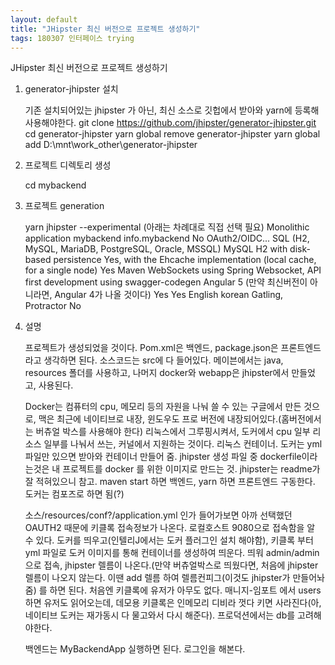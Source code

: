 ```yaml
---
layout: default
title: "JHipster 최신 버전으로 프로젝트 생성하기"
tags: 180307 인터페이스 trying
---
```


JHipster 최신 버전으로 프로젝트 생성하기

1. generator-jhipster 설치

    기존 설치되어있는 jhipster 가 아닌, 최신 소스로 깃헙에서 받아와 yarn에 등록해 사용해야한다.
	git clone https://github.com/jhipster/generator-jhipster.git
	cd generator-jhipster
	yarn global remove generator-jhipster
	yarn global add D:\mnt\work_other\generator-jhipster

2. 프로젝트 디렉토리 생성

	cd mybackend

3. 프로젝트 generation

	yarn jhipster --experimental
        (아래는 차례대로 직접 선택 필요)
        Monolithic application
        mybackend
        info.mybackend
        No
        OAuth2/OIDC...
        SQL (H2, MySQL, MariaDB, PostgreSQL, Oracle, MSSQL)
        MySQL
        H2 with disk-based persistence
        Yes, with the Ehcache implementation (local cache, for a single node)
        Yes
        Maven
        WebSockets using Spring Websocket, API first development using swagger-codegen
        Angular 5 (만약 최신버전이 아니라면, Angular 4가 나올 것이다)
        Yes
        Yes
        English
        korean
        Gatling, Protractor
        No

4. 설명

    프로젝트가 생성되었을 것이다.
    Pom.xml은 백엔드, package.json은 프론트엔드라고 생각하면 된다.
    소스코드는 src에 다 들어있다.
    메이븐에서는 java, resources 폴더를 사용하고, 나머지 docker와 webapp은 jhipster에서 만들었고, 사용된다.

    Docker는 컴퓨터의 cpu, 메모리 등의 자원을 나눠 쓸 수 있는 구글에서 만든 것으로, 맥은 최근에 네이티브로 내장, 윈도우도 프로 버전에 내장되어있다.(홈버전에서는 버츄얼 박스를 사용해야 한다)
    리눅스에서 그루핑시켜서, 도커에서 cpu 일부 리소스 일부를 나눠서 쓰는, 커널에서 지원하는 것이다. 리눅스 컨테이너.
    도커는 yml 파일만 있으면 받아와 컨테이너 만들어 줌.
    jhipster 생성 파일 중 dockerfile이라는것은 내 프로젝트를 docker 를 위한 이미지로 만드는 것.
    jhipster는 readme가 잘 적혀있으니 참고.
    maven start 하면 백엔드, yarn 하면 프론트엔드 구동한다.
    도커는 컴포즈로 하면 됨(?)

    소스/resources/conf?/application.yml 인가 들어가보면 아까 선택했던 OAUTH2 때문에 키클록 접속정보가 나온다. 로컬호스트 9080으로 접속함을 알 수 있다.
    도커를 띄우고(인텔리J에서는 도커 플러그인 설치 해야함), 키클록 부터 yml 파일로 도커 이미지를 통해 컨테이너를 생성하여 띄운다.
    띄워 admin/admin으로 접속, jhipster 렐름이 나온다.(만약 버츄얼박스로 띄웠다면, 처음에 jhipster 렐름이 나오지 않는다. 이땐 add 렐름 하여 렐름컨피그(이것도 jhipster가 만들어놔줌) 를 하면 된다.
    처음엔 키클록에 유저가 아무도 없다. 매니지-임포트 에서 users 하면 유저도 읽어오는데, 데모용 키클록은 인메모리 디비라 껏다 키면 사라진다(아, 네이티브 도커는 재가동시 다 물고와서 다시 해준다). 프로덕션에서는 db를 고려해야한다.

    백엔드는 MyBackendApp 실행하면 된다.
    로그인을 해본다.


